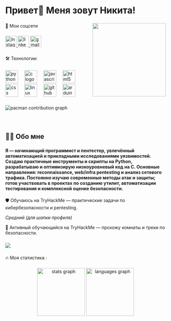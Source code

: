 <h1 align="left">Привет👋 Меня зовут Никита!</h1>

###

<img align="right" height="230" src="https://i.ibb.co.com/hFPL0gkR/document-5433949690406140108-ezgif-com-crop.gif"  />

###

<p align="left">🔗 Мои соцсети</p>

###

<div align="left">
  <a href="https://www.instagram.com/glam_fuck_societ/" target="_blank">
    <img src="https://img.shields.io/static/v1?message=Instagram&logo=instagram&label=&color=E4405F&logoColor=white&labelColor=&style=flat" height="35" alt="instagram logo"  />
  </a>
  <a href="www.linkedin.com/in/nikita-levchenko-0b4507385" target="_blank">
    <img src="https://img.shields.io/static/v1?message=LinkedIn&logo=linkedin&label=&color=0077B5&logoColor=white&labelColor=&style=flat" height="35" alt="linkedin logo"  />
  </a>
  <a href="glayst.hack@gmail.com" target="_blank">
    <img src="https://img.shields.io/static/v1?message=Gmail&logo=gmail&label=&color=D14836&logoColor=white&labelColor=&style=flat" height="35" alt="gmail logo"  />
  </a>
</div>

###

<p align="left">🛠 Технологии:</p>

###

<div align="left">
  <img src="https://cdn.jsdelivr.net/gh/devicons/devicon/icons/python/python-original.svg" height="40" alt="python logo"  />
  <img width="12" />
  <img src="https://cdn.jsdelivr.net/gh/devicons/devicon/icons/c/c-original.svg" height="40" alt="c logo"  />
  <img width="12" />
  <img src="https://cdn.jsdelivr.net/gh/devicons/devicon/icons/javascript/javascript-original.svg" height="40" alt="javascript logo"  />
  <img width="12" />
  <img src="https://cdn.jsdelivr.net/gh/devicons/devicon/icons/html5/html5-original.svg" height="40" alt="html5 logo"  />
  <img width="12" />
  <img src="https://cdn.jsdelivr.net/gh/devicons/devicon/icons/css3/css3-original.svg" height="40" alt="css logo"  />
  <img width="12" />
  <img src="https://cdn.jsdelivr.net/gh/devicons/devicon/icons/linux/linux-original.svg" height="40" alt="linux logo"  />
  <img width="12" />
  <img src="https://cdn.jsdelivr.net/gh/devicons/devicon/icons/github/github-original.svg" height="40" alt="github logo"  />
  <img width="12" />
  <img src="https://cdn.jsdelivr.net/gh/devicons/devicon/icons/arduino/arduino-original.svg" height="40" alt="arduino logo"  />
</div>

###

<picture>
  <source media="(prefers-color-scheme: dark)" srcset="https://raw.githubusercontent.com/GLAM-Hack/GLAM-Hack/output/pacman-contribution-graph-dark.svg">
  <source media="(prefers-color-scheme: light)" srcset="https://raw.githubusercontent.com/GLAM-Hack/GLAM-Hack/output/pacman-contribution-graph.svg">
  <img alt="pacman contribution graph" src="https://raw.githubusercontent.com/GLAM-Hack/GLAM-Hack/output/pacman-contribution-graph.svg">
</picture>

###

<br clear="both">

<h2 align="left">👩‍💻 Обо мне</h2>

###

<h4 align="left">Я — начинающий программист и пентестер, увлечённый автоматизацией и прикладными исследованиями уязвимостей. Создаю практичные инструменты и скрипты на Python, разрабатываю и оптимизирую низкоуровневый код на C. Основные направления: reconnaissance, web/infra pentesting и анализ сетевого трафика. Постоянно изучаю современные методы атак и защиты; готов участвовать в проектах по созданию утилит, автоматизации тестирования и комплексной оценке безопасности.</h4>

<p>🛡 Обучаюсь на TryHackMe — практические задачи по кибербезопасности и pentesting.</p>

<p><em>Средний (для шапки профиля)</em></p>

<p>🧩 Активный обучающийся на TryHackMe — прохожу комнаты и треки по безопасности.</p>

###

<div>
  <img style="100%" src="https://capsule-render.vercel.app/api?type=transparent&height=50&section=header&reversal=false&fontSize=70&fontColor=FFFFFF&fontAlign=50&fontAlignY=50&stroke=-&descSize=20&descAlign=50&descAlignY=50&color=random"  />
</div>

###

<p align="left">🔥 Моя статистика :</p>

###

<div align="center">
  <img src="https://github-readme-stats.vercel.app/api?username=GLAM-Hack&hide_title=false&hide_rank=false&show_icons=true&include_all_commits=true&count_private=true&disable_animations=false&theme=dracula&locale=en&hide_border=false&order=1" height="150" alt="stats graph"  />
  <img src="https://github-readme-stats.vercel.app/api/top-langs?username=GLAM-Hack&locale=en&hide_title=false&layout=compact&card_width=320&langs_count=5&theme=dracula&hide_border=false&order=2" height="150" alt="languages graph"  />
</div>

###
